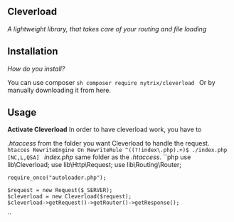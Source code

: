 ## Cleverload
_A lightweight library, that takes care of your routing and file loading_

## Installation
_How do you install?_

You can use composer
``sh
    composer require nytrix/cleverload
``
Or by manually downloading it from here.

## Usage

**Activate Cleverload**
In order to have cleverload work, you have to 

_.htaccess_ from the folder you want Cleverload to handle the request.
``htacces
    RewriteEngine On
    RewriteRule ^((?!index\.php).+)$ ./index.php [NC,L,QSA]
``
_index.php_ same folder as the _.htaccess_.
``php
    use lib\Cleverload;
    use lib\Http\Request;
    use lib\Routing\Router;
    
    require_once("autoloader.php");

    $request = new Request($_SERVER);
    $cleverload = new Cleverload($request);
    $cleverload->getRequest()->getRouter()->getResponse();
``
